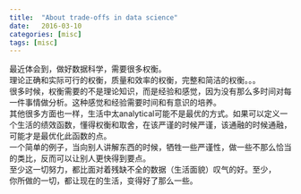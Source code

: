 ```yaml
---
title:  "About trade-offs in data science"
date:   2016-03-10
categories: [misc]
tags: [misc]
---
```

最近体会到，做好数据科学，需要很多权衡。  
理论正确和实际可行的权衡，质量和效率的权衡，完整和简洁的权衡。。。    
很多时候，权衡需要的不是理论知识，而是经验和感觉，因为没有那么多时间对每一件事情做分析。这种感觉和经验需要时间和有意识的培养。    
其他很多方面也一样，生活中太analytical可能不是最优的方式。如果可以定义一个生活的绩效函数，懂得权衡和取舍，在该严谨的时候严谨，该通融的时候通融，可能才是最优化此函数的点。  
一个简单的例子，当向别人讲解东西的时候，牺牲一些严谨性，做一些不那么恰当的类比，反而可以让别人更快得到要点。  
至少这一切努力，都比面对着残缺不全的数据（生活面貌）叹气的好。至少，  
你所做的一切，都让现在的生活，变得好了那么一些。  
